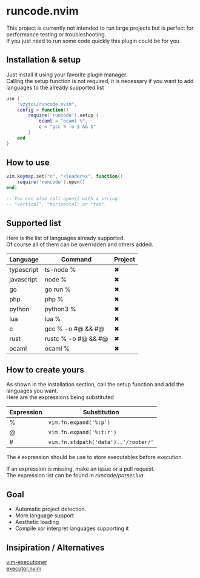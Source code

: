 # runcode.nvim

This project is currently not intended to run large projects  but is perfect for performance testing or troubleshooting.<br/>
If you just need to run some code quickly this plugin could be for you

## Installation & setup

Just install it using your favorite plugin manager.<br/>
Calling the setup function is not required, it is necessary if you want to add languages to the already supported list

```lua
use {
    "vzytoi/runcode.nvim",
    config = function()
        require('runcode').setup {
            ocaml = "ocaml %",
            c = "gcc % -o $ && $"
        }
    end
}
```

## How to use

```lua
vim.keymap.set("n", "<leader>x", function()
    require('runcode').open()
end)

-- You can also call open() with a string:
-- "vertical", "horizontal" or "tab".

```

## Supported list

Here is the list of languages already supported.<br/>
Of course all of them can be overridden and others added. 

| Language   | Command             | Project
|------------|---------------------|--------------------
| typescript | ts-node %           | ✖
| javascript | node %              | ✖
| go         | go run %            | ✖
| php        | php %               | ✖
| python     | python3 %           | ✖
| lua        | lua %               | ✖
| c          | gcc % -o #@ && #@   | ✖
| rust       | rustc % -o #@ && #@ | ✖
| ocaml      | ocaml %             | ✖

## How to create yours

As shown in the installation section, call the setup function and add the languages you want.<br/>
Here are the expressions being substituted

| Expression | Substitution                         | 
|------------|--------------------------------------|
| %          | `vim.fn.expand('%:p')`               |
| @          | `vim.fn.expand('%:t:r')`             |
| #          | `vim.fn.stdpath('data')..'/rooter/'` |

The `#` expression should be use to store executables before execution.

If an expression is missing, make an issue or a pull request.<br/>
The expression list can be found in _runcode/parser.lua_. 

## Goal

- Automatic project detection.
- More language support
- Aesthetic loading
- Compile xor interpret languages supporting it

## Insipiration / Alternatives

[vim-executioner](https://github.com/EvanQuan/vim-executioner)<br/>
[executor.nvim](https://github.com/google/executor.nvim)

